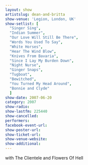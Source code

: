 ```yaml
---
layout: show
artistslug: dean-and-britta
show-venue: 'Legion, London, UK'
show-setlist: [
  "Singer Sing",
  "Indian Summer",
  "Our Love Will Still Be There",
  "Words You Used To Say",
  "White Horses",
  "Hear The Wind Blow",
  "Knives From Bavaria",
  "Since I Lay My Burden Down",
  "Night Nurse",
  "Ginger Snaps",
  "Tugboat",
  "Bewitched",
  "You Turned My Head Around",
  "Bonnie and Clyde"
  ]
show-date: 2007-06-20
category: 2007
show-radio: 
show-lastfm: 225440
show-cancelled: 
performers: 
facebook-event-url: 
show-poster-url: 
show-ticket-url: 
show-venue-website: 
show-additional: 
---
```


with The Clientele and Flowers Of Hell